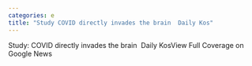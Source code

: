 ```yaml
---
categories: e
title: "Study COVID directly invades the brain  Daily Kos"
---
```

Study: COVID directly invades the brain&nbsp;&nbsp;Daily KosView Full Coverage on Google News